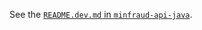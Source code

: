 See the [`README.dev.md` in `minfraud-api-java`](https://github.com/maxmind/minfraud-api-java/blob/main/README.dev.md).
